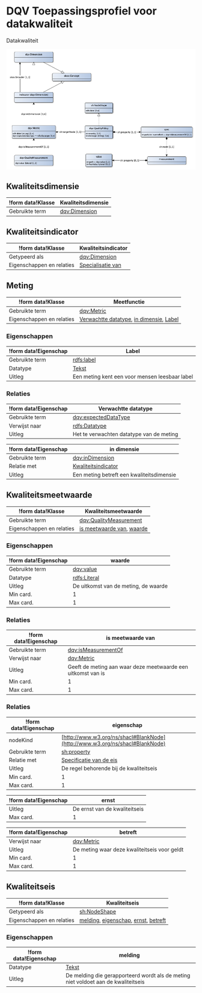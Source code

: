 # DQV Toepassingsprofiel voor datakwaliteit


Datakwaliteit


![](dqv-ap-sc.png)

## Kwaliteitsdimensie

|!form data!Klasse|Kwaliteitsdimensie
|----------|------
|Gebruikte term|[dqv:Dimension](http://www.w3.org/ns/dqv#Dimension)


## Kwaliteitsindicator

|!form data!Klasse|Kwaliteitsindicator
|----------|------
|Getypeerd als|[dqv:Dimension](http://www.w3.org/ns/dqv#Dimension)
|Eigenschappen en relaties|[Specialisatie van](http://bp4mc2.org/profiles/dqv-ap-sc#QualityIndicator_broader)


## Meting

|!form data!Klasse|Meetfunctie
|----------|------
|Gebruikte term|[dqv:Metric](http://www.w3.org/ns/dqv#Metric)
|Eigenschappen en relaties|[Verwachtte datatype](http://bp4mc2.org/profiles/dqv-ap-sc#Metric_expectedDataType), [in dimensie](http://bp4mc2.org/profiles/dqv-ap-sc#Metric_inDimension), [Label](http://bp4mc2.org/profiles/dqv-ap-sc#Metric_label)


### Eigenschappen

|!form data!Eigenschap|Label
|----------|------
|Gebruikte term|[rdfs:label](http://www.w3.org/2000/01/rdf-schema#label)
|Datatype|[Tekst](http://www.w3.org/2001/XMLSchema#string)
|Uitleg|Een meting kent een voor mensen leesbaar label


### Relaties

|!form data!Eigenschap|Verwachtte datatype
|----------|------
|Gebruikte term|[dqv:expectedDataType](http://www.w3.org/ns/dqv#expectedDataType)
|Verwijst naar|[rdfs:Datatype](http://www.w3.org/2000/01/rdf-schema#Datatype)
|Uitleg|Het te verwachten datatype van de meting

|!form data!Eigenschap|in dimensie
|----------|------
|Gebruikte term|[dqv:inDimension](http://www.w3.org/ns/dqv#inDimension)
|Relatie met|[Kwaliteitsindicator](http://bp4mc2.org/profiles/dqv-ap-sc#QualityIndicator)
|Uitleg|Een meting betreft een kwaliteitsdimensie


## Kwaliteitsmeetwaarde

|!form data!Klasse|Kwaliteitsmeetwaarde
|----------|------
|Gebruikte term|[dqv:QualityMeasurement](http://www.w3.org/ns/dqv#QualityMeasurement)
|Eigenschappen en relaties|[is meetwaarde van](http://bp4mc2.org/profiles/dqv-ap-sc#QualityMeasurement_isMeasurementOf), [waarde](http://bp4mc2.org/profiles/dqv-ap-sc#QualityMeasurement_value)


### Eigenschappen

|!form data!Eigenschap|waarde
|----------|------
|Gebruikte term|[dqv:value](http://www.w3.org/ns/dqv#value)
|Datatype|[rdfs:Literal](http://www.w3.org/2000/01/rdf-schema#Literal)
|Uitleg|De uitkomst van de meting, de waarde
|Min card.|1
|Max card.|1


### Relaties

|!form data!Eigenschap|is meetwaarde van
|----------|------
|Gebruikte term|[dqv:isMeasurementOf](http://www.w3.org/ns/dqv#isMeasurementOf)
|Verwijst naar|[dqv:Metric](http://www.w3.org/ns/dqv#Metric)
|Uitleg|Geeft de meting aan waar deze meetwaarde een uitkomst van is
|Min card.|1
|Max card.|1


### Relaties

|!form data!Eigenschap|eigenschap
|----------|------
|nodeKind|[http://www.w3.org/ns/shacl#BlankNode](http://www.w3.org/ns/shacl#BlankNode)
|Gebruikte term|[sh:property](http://www.w3.org/ns/shacl#property)
|Relatie met|[Specificatie van de eis](http://bp4mc2.org/profiles/dqv-ap-sc#QualityPolicySpec)
|Uitleg|De regel behorende bij de kwaliteitseis
|Min card.|1
|Max card.|1

|!form data!Eigenschap|ernst
|----------|------
|Uitleg|De ernst van de kwaliteitseis
|Max card.|1

|!form data!Eigenschap|betreft
|----------|------
|Verwijst naar|[dqv:Metric](http://www.w3.org/ns/dqv#Metric)
|Uitleg|De meting waar deze kwaliteitseis voor geldt
|Min card.|1
|Max card.|1


## Kwaliteitseis

|!form data!Klasse|Kwaliteitseis
|----------|------
|Getypeerd als|[sh:NodeShape](http://www.w3.org/ns/shacl#NodeShape)
|Eigenschappen en relaties|[melding](http://bp4mc2.org/profiles/dqv-ap-sc#QualityPolicy_message), [eigenschap](http://bp4mc2.org/profiles/dqv-ap-sc#QualityPolicy_property), [ernst](http://bp4mc2.org/profiles/dqv-ap-sc#QualityPolicy_severity), [betreft](http://bp4mc2.org/profiles/dqv-ap-sc#QualityPolicy_targetNode)


### Eigenschappen

|!form data!Eigenschap|melding
|----------|------
|Datatype|[Tekst](http://www.w3.org/2001/XMLSchema#string)
|Uitleg|De melding die gerapporteerd wordt als de meting niet voldoet aan de kwaliteitseis


